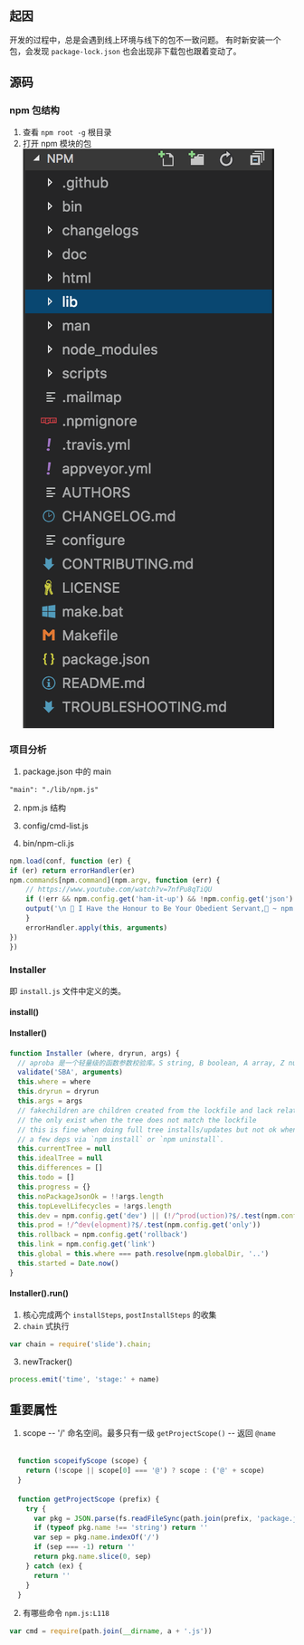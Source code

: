 ## 起因

开发的过程中，总是会遇到线上环境与线下的包不一致问题。
有时新安装一个包，会发现 `package-lock.json` 也会出现非下载包也跟着变动了。

## 源码

### npm 包结构
1. 查看 `npm root -g` 根目录
2. 打开 npm 模块的包
![](../images/techArticle/npm-index.png)

### 项目分析
1. package.json 中的 main

```
"main": "./lib/npm.js"
```
2. npm.js 结构


3. config/cmd-list.js

4. bin/npm-cli.js

```js
npm.load(conf, function (er) {
if (er) return errorHandler(er)
npm.commands[npm.command](npm.argv, function (err) {
    // https://www.youtube.com/watch?v=7nfPu8qTiQU
    if (!err && npm.config.get('ham-it-up') && !npm.config.get('json') && !npm.config.get('parseable') && npm.command !== 'completion') {
    output('\n 🎵 I Have the Honour to Be Your Obedient Servant,🎵 ~ npm 📜🖋\n')
    }
    errorHandler.apply(this, arguments)
})
})
```

### Installer

即 `install.js` 文件中定义的类。

#### install()


#### Installer()

```js
function Installer (where, dryrun, args) {
  // aproba 是一个轻量级的函数参数校验库。S string, B boolean, A array, Z null, O object
  validate('SBA', arguments)
  this.where = where
  this.dryrun = dryrun
  this.args = args
  // fakechildren are children created from the lockfile and lack relationship data
  // the only exist when the tree does not match the lockfile
  // this is fine when doing full tree installs/updates but not ok when modifying only
  // a few deps via `npm install` or `npm uninstall`.
  this.currentTree = null
  this.idealTree = null
  this.differences = []
  this.todo = []
  this.progress = {}
  this.noPackageJsonOk = !!args.length
  this.topLevelLifecycles = !args.length
  this.dev = npm.config.get('dev') || (!/^prod(uction)?$/.test(npm.config.get('only')) && !npm.config.get('production')) || /^dev(elopment)?$/.test(npm.config.get('only'))
  this.prod = !/^dev(elopment)?$/.test(npm.config.get('only'))
  this.rollback = npm.config.get('rollback')
  this.link = npm.config.get('link')
  this.global = this.where === path.resolve(npm.globalDir, '..')
  this.started = Date.now()
}
```

#### Installer().run()
1. 核心完成两个 `installSteps`, `postInstallSteps` 的收集
2. `chain` 式执行
```js
var chain = require('slide').chain;
```
3. newTracker()
```js
process.emit('time', 'stage:' + name)
```



## 重要属性
1. scope -- '/' 命名空间。最多只有一级
`getProjectScope()` -- 返回 `@name` 
```js

  function scopeifyScope (scope) {
    return (!scope || scope[0] === '@') ? scope : ('@' + scope)
  }

  function getProjectScope (prefix) {
    try {
      var pkg = JSON.parse(fs.readFileSync(path.join(prefix, 'package.json')))
      if (typeof pkg.name !== 'string') return ''
      var sep = pkg.name.indexOf('/')
      if (sep === -1) return ''
      return pkg.name.slice(0, sep)
    } catch (ex) {
      return ''
    }
  }
```

2. 有哪些命令
`npm.js:L118`
```js
var cmd = require(path.join(__dirname, a + '.js'))
```
